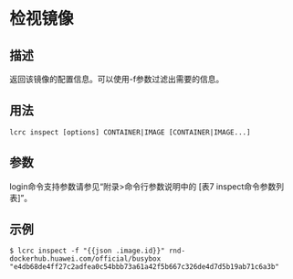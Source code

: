 # 检视镜像<a name="ZH-CN_TOPIC_0184808129"></a>

## 描述<a name="zh-cn_topic_0183111393_section7370111865810"></a>

返回该镜像的配置信息。可以使用-f参数过滤出需要的信息。

## 用法<a name="zh-cn_topic_0183111393_section7154330115816"></a>

```
lcrc inspect [options] CONTAINER|IMAGE [CONTAINER|IMAGE...]
```

## 参数<a name="zh-cn_topic_0183111393_section1368424465811"></a>

login命令支持参数请参见“附录>命令行参数说明中的 [表7 inspect命令参数列表]”。

## 示例<a name="zh-cn_topic_0183111393_section471813585589"></a>

```
$ lcrc inspect -f "{{json .image.id}}" rnd-dockerhub.huawei.com/official/busybox
"e4db68de4ff27c2adfea0c54bbb73a61a42f5b667c326de4d7d5b19ab71c6a3b"
```

